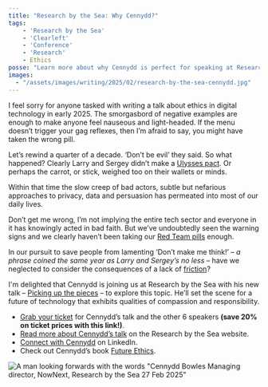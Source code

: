 ```yaml
---
title: "Research by the Sea: Why Cennydd?"
tags:
    - 'Research by the Sea'
    - 'Clearleft'
    - 'Conference'
    - 'Research'
    - Ethics
posse: "Learn more about why Cennydd is perfect for speaking at Research by the Sea."
images:
  - "/assets/images/writing/2025/02/research-by-the-sea-cennydd.jpg"
---
```


I feel sorry for anyone tasked with writing a talk about ethics in digital technology in early 2025. The smorgasbord of negative examples are enough to make anyone feel nauseous and light-headed. If the menu doesn’t trigger your gag reflexes, then I’m afraid to say, you might have taken the wrong pill.

Let’s rewind a quarter of a decade. ‘Don’t be evil’ they said. So what happened? Clearly Larry and Sergey didn’t make a [Ulysses pact](https://en.wikipedia.org/wiki/Ulysses_pact). Or perhaps the carrot, or stick, weighed too on their wallets or minds.

Within that time the slow creep of bad actors, subtle but nefarious approaches to privacy, data and persuasion has permeated into most of our daily lives.

Don’t get me wrong, I’m not implying the entire tech sector and everyone in it has knowingly acted in bad faith. But we’ve undoubtedly seen the warning signs and we clearly haven’t been taking our [Red Team pills](https://medium.com/clear-left-thinking/interview-with-david-dylan-thomas-7fc5637cfe88#a572) enough.

In our pursuit to save people from lamenting ‘Don’t make me think!’ – *a phrase coined the same year as Larry and Sergey’s no less* – have we neglected to consider the consequences of a lack of [friction](/writing/2025/01/indieweb-carnival-friction/)?

I'm delighted that Cennydd is joining us at Research by the Sea with his new talk – [Picking up the pieces](https://researchbythesea.com/cennydd-bowles) – to explore this topic. He’ll set the scene for a future of technology that exhibits qualities of compassion and responsibility.

- [Grab your ticket](https://ti.to/clearleft/researchbythesea2025/discount/JOINBENJAMIN) for Cennydd’s talk and the other 6 speakers **(save 20% on ticket prices with this link!)**.
- [Read more about Cennydd’s talk](https://researchbythesea.com/cennydd-bowles) on the Research by the Sea website.
- [Connect with Cennydd](https://www.linkedin.com/in/cennydd/) on LinkedIn.
- Check out Cennydd’s book [Future Ethics](https://cennydd.com/future-ethics).

![A man looking forwards with the words "Cennydd Bowles Managing director, NowNext, Research by the Sea 27 Feb 2025"](/assets/images/writing/2025/02/research-by-the-sea-cennydd.jpg)